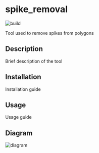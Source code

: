 # spike_removal

![build](https://github.com/pmdias/spike_removal/workflows/build/badge.svg?branch=master)

Tool used to remove spikes from polygons

## Description

Brief description of the tool


## Installation

Installation guide


## Usage

Usage guide


## Diagram

![diagram](https://github.com/pmdias/spike_removal/blob/master/docs/spike_removal_diagram.svg?raw=true)
